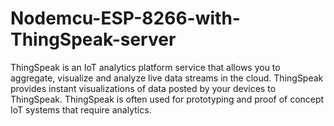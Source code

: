 # Nodemcu-ESP-8266-with-ThingSpeak-server
ThingSpeak is an IoT analytics platform service that allows you to aggregate, visualize and analyze live data streams in the cloud. ThingSpeak provides instant visualizations of data posted by your devices to ThingSpeak.  ThingSpeak is often used for prototyping and proof of concept IoT systems that require analytics.
